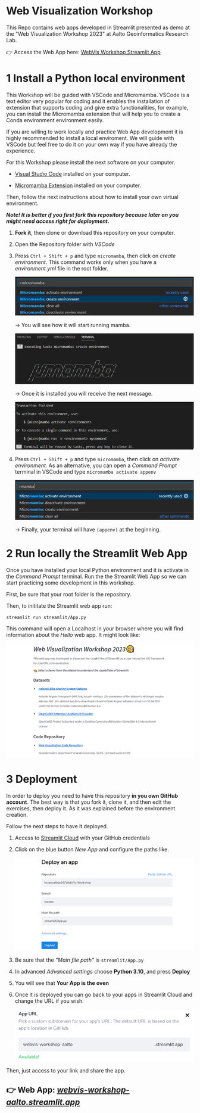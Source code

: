 # Web Visualization Workshop 

This Repo contains web apps developed in Streamlit presented as demo at the "Web Visualization Workshop 2023" at Aalto Geoinformatics Research Lab. 

👉 Access the Web App here: [WebVis Workshop Streamlit App](https://webvis-workshop-aalto.streamlit.app/Helsinki_Bike_Stations)

# 1 Install a Python local environment

This Workshop will be guided with VSCode and Micromamba. VSCode is a text editor very popular for coding and it enables the installation of extension that supports coding and give extra functionalities, for example, you can install the Micromamba extension that will help you to create a Conda environment environment easily.

If you are willing to work locally and practice Web App development it is highly recommended to install a local enviroment. We will guide with VSCode but feel free to do it on your own way if you have already the experience. 

For this Workshop please install the next software on your computer.

- [Visual Studio Code](https://code.visualstudio.com/) installed on your computer.

- [Micromamba Extension](https://marketplace.visualstudio.com/items?itemName=corker.vscode-micromamba) installed on your computer.

Then, follow the next instructions about how to install your own virtual environment.

***Note! It is better if you first fork this repository because later on you might need access right for deployment.***

1. **Fork it**, then clone or download this repository on your computer.
2. Open the Repository folder with *VSCode*
3. Press `Ctrl + Shift + p` and type `micromamba`, then click on *create environment*. This command works only when you have a *environment.yml* file in the root folder.

    ![png1](png/micromamba.png)

    -> You will see how it will start running mamba.

    ![png2](png/mamba.png)

    -> Once it is installed you will receive the next message.

    ![png3](png/installed.png)

4. Press `Ctrl + Shift + p` and type `micromamba`, then click on *activate environment*. As an alternative, you can open a *Command Prompt* terminal in VSCode and type `micromamba activate appenv`

    ![png4](png/activate.png)

    -> Finally, your terminal will have `(appenv)` at the beginning.

# 2 Run locally the Streamlit Web App

Once you have installed your local Python environment and it is activate in the *Command Prompt* terminal. Run the the Streamlit Web App so we can start practicing some development in this workshop. 

First, be sure that your root folder is the repository.

Then, to inititate the Streamlit web app run:

```
streamlit run streamlit/App.py
```
This command will open a Localhost in your browser where you will find information about the *Hello* web app. It might look like:

![app](png/app.png)

# 3 Deployment

In order to deploy you need to have this repository **in you own GitHub account**. The best way is that you fork it, clone it, and then edit the exercises, then deploy it. As it was explained before the environment creation.

Follow the next steps to have it deployed.

1. Access to [Streamlit Cloud](https://share.streamlit.io/) with your GitHub credentials

2. Click on the blue button *New App* and configure the paths like.

    ![appconfig](png/app-config.png)

3. Be sure that the *"Main file path"* is `streamlit/App.py`

4. In advanced *Advanced settings* choose **Python 3.10**, and press **Deploy**

5. You will see that **Your App is the oven** 

6. Once it is deployed you can go back to your apps in Streamlit Cloud and change the URL if you wish.

    ![url](png/app-url.png)

Then, just access to your link and share the app.

## 👉 Web App: [*webvis-workshop-aalto.streamlit.app*](https://webvis-workshop-aalto.streamlit.app/)





